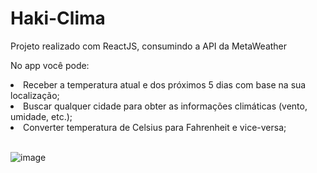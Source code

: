 # Haki-Clima


<p> Projeto realizado com ReactJS, consumindo a API da MetaWeather </p>

No app você pode:

<li>Receber a temperatura atual e dos próximos 5 dias com base na sua localização;</li>
<li>Buscar qualquer cidade para obter as informações climáticas (vento, umidade, etc.);</li>
<li>Converter temperatura de Celsius para Fahrenheit e vice-versa;</li>
<br>

![image](https://user-images.githubusercontent.com/85578784/134513033-0957be59-3fce-4da6-b44d-a318e61321bb.png)

